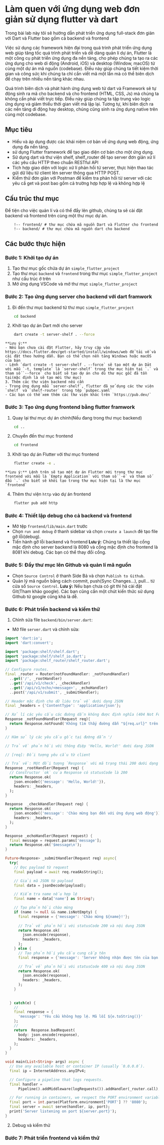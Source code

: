 # Làm quen với ứng dụng web đơn giản sử dụng flutter và dart

Trong bài lab này tôi sẽ hướng dẫn phát triển ứng dụng full-stack đơn giản với Dart và Flutter bao gồm cả backend và frontend

Việc sử dụng các framework hiện đại trong quá trình phát triển ứng dụng web giúp tăng tốc quá trình phát triển và dễ dàng quản lí dự án, Flutter là một công cụ phát triển ứng dụng đa nền tảng, cho phép chúng ta tạo ra các ứng dụng cho web di động (Android, iOS) và desktop (Window, macOS) từ cùng một dự án mã nguồn (codebase). Điều này giúp chúng ta tiết kiệm thời gian và công sức khi chúng ta chỉ cần viết mã một lần mà có thể biên dịch để chạy trên nhiều nền tảng khác nhau.

Quá trình biên dịch và phát hành ứng dụng web từ dart và Framework sẽ tự động sinh ra mã cho backend và cho frontend (HTML, CSS, Js) mà chúng ta không cần phải viết trực tiếp. Điều này giúp chúng ta tập trung vào logic ứng dụng và giảm thiểu thời gian viết mã lặp lại. Tương tự, khi biên dịch ra các nền tảng di động hay desktop, chúng cũng sinh ra ứng dụng native trên cùng một codebase.

## Mục tiêu
- Hiểu và áp dụng được các khái niệm cơ bản về ứng dụng web động, ứng dụng đa nền tảng.
- sử dụng Flutter framework  để tạo giao diện cơ bản cho một ứng dụng.
- Sử dụng dart và thư viện shelf, shelf_router để tạo server đơn giản xử lí các yêu cầu HTTP theo chuẩn RESTful API
- Tích hợp giao diện với logic xử lí phản hồi từ server, thực hiện thao tác gửi dữ liệu từ client lên server thông qua HTTP POST.
- Kiểm thử đơn giản với Postman để kiểm tra phản hồi từ server với các yêu cầ get và post bao gồm cả trường hợp hợp lệ và không hợp lệ

## Cấu trúc thư mục
Để tiện cho việc quản lí và có thể đẩy lên github, chúng ta sẽ cài đặt backend và frontend trên cùng một thư mục dự án.
```plaintext
    !-- frontend/ # thư mục chứa mã nguồn Dart và Flutter cho frontend
    !-- backend/ # thư mục chứa mã nguồn dart cho backend
```

## Các bước thực hiện
### Bước 1: Khởi tạo dự án
1. Tạo thư mục gốc chứa dự án `simple_flutter_project`
2. Tạo thư mục `backend` và `frontend` trong thư mục `simple_flutter_project` như cấu trúc ở trên
3. Mở ứng dụng VSCode và mở thư mục `simple_flutter_project`

### Bước 2: Tạo ứng dụng server cho backend với dart framwork
1. Đi đến thư mục backend từ thư mục `simple_flutter_project`
```bash
    cd backend
```

2. Khởi tạo dự án Dart mới cho server
```bash
    dart create -t server-shelf . --force
```

    **Lưu ý:**
    - Nếu bạn chưa cài đặt Flutter, hãy truy cập vào https://docs.flutter.dev/get-started/install/windows/web để tải về và cài đặt theo hướng dẫn. Bạn có thể chọn nền tảng Windows hoặc macOS của bạn
    - Lệnh `dart create -t server-shelf . --force` sẽ tạo một dự án Dảt với mẫu `-t, template` là `server-shelf` trong thư mục hiện tại `.` và tham số `--force` cho biết sẽ tạo dự án cho dù thư mục gốc đã tồn tại(mặc định là sẽ tạo mới thư mục)
    3. Thêm các thư viện backend nếu cần
    - Trong ứng dụng mẫu `server-shelf`, flutter đã sử dụng các thư viện `shelf` và `shelf-router` trong tệp `pubpec.yaml`
    - Các bạn có thể xem thêm các thư viện khác trên `https://pub.dev/`
### Bước 3: Tạo ứng dụng frontend bằng flutter framwork
1. Quay lại thư mục dự án chính(Nếu đang trong thư mục backend)
```bash
    cd ..
```

2. Chuyển đến thư mục frontend
```bash
    cd frontend
```
3. Khởi tạo dự án Flutter với thư mục frontend
```bash
    flutter create -e .
```

    **Lưu ý:** Lệnh trên sẽ tạo một dự án Flutter mới trong thư mục frontend với mẫu là `Empty Application` với tham số `-e` và tham số dấu `.` cho biết sẽ khởi tạo trong thư mục hiện tại là thư mục `frontend`
4. Thêm thư viện `http` vào dự án frontend
```bash
    flutter pub add http
```
### Bước 4: Thiết lập debug cho cả backend và frontend
- Mở tệp `frontend/lib/main.dart` trước
- Chọn `run and debug` ở thanh sidebar và chọn `create a launch` đẻ tạo file gỡ lỗi(debug).
- Tiến hành gỡ lỗi backend và frontend
**Lưu ý:** Chúng ta thiết lập cổng mặc định cho server backend là 8080 và cổng mặc định cho frontend là 8081 khi debug. Các bạn có thể thay đổi cổng.

### Bước 5: Đẩy thư mục lên Github và quản lí mã nguồn
- Chọn `Source Control` ở thanh Side Bả và chọn `Publish to Github`.
- Quản lý mã nguồn bằng cách commit, push(Sync Changes...), pull... từ cửa sổ `Source Control`.
**Lưu ý:** Nếu bạn chưa có git thì hã cài đặt Git(Tham khảo google). Các bạn cũng cần một chút kiến thức sử dụng Github từ google cũng khá là dễ.
### Bước 6: Phát triển backend và kiểm thử
1. Chỉnh sửa file `backend/bin/server.dart`:
- Mở file `server.dart` và chỉnh sửa:
```dart
import 'dart:io';
import 'dart:convert';

import 'package:shelf/shelf.dart';
import 'package:shelf/shelf_io.dart';
import 'package:shelf_router/shelf_router.dart';

// Configure routes.
final _router = Router(notFoundHandler: _notFoundHandler)
  ..get('/', _rootHandler)
  ..get('/api/v1/check', _checkHandler)
  ..get('/api/v1/echo/<message>', _echoHandler)
  ..post('/api/v1/submit', _submitHandler);

// Header mặc định cho dữ liệu trả về dưới dạng JSON
final _headers = {'ContentType': 'application/json'};

// Xử lí các yêu cầu các đường dẫn không được định nghĩa (404 Not Found).
Response _notFoundHandler(Request req){
  return Response.notFound('Không tìm thấy đường dẫn "${req.url}" trên server');
}

// Hàm sử lý các yêu cầu gốc tại đường dẫn '/

// Trả về phản hồi với thông điệp 'Hello, World!' dưới dạng JSON

// [req]: Đối tượng yêu cầu từ client

// Trả về: Một đối tượng `Response` với mã trạng thái 200 dưới dạng JSON
Response _rootHandler(Request req) {
  // Constructor `ok` của Response có statusCode là 200
  return Response.ok(
    json.encode({'message': 'Hello, World!'}),
    headers: _headers,
  );
}

Response  _checkHandler(Request req) {
  return Response.ok(
    json.encode({'message': 'Chào mừng bạn đến với ứng dụng web động'}),
    headers: _headers,
  );
}

Response _echoHandler(Request request) {
  final message = request.params['message'];
  return Response.ok('$message\n');
}

Future<Response> _submitHandler(Request req) async{
  try{
    // Đọc payload từ request
    final payload = await req.readAsString();

    // Giải mã JSON từ payload
    final data = jsonDecode(payload);

    // Kiểm tra name nếu hợp lệ
    final name = data['name'] as String?;

    // Tạo phản hồi chào mừng
    if (name != null && name.isNotEmpty) {
      final response = {'message': 'Chào mừng ${name}!'};
    
      // Trả về phản hồi với statusCode 200 và nội dung JSON
      return Response.ok(
        json.encode(response),
        headers: _headers,
      );
    } else {
      // Tạo phản hồi yêu cầu cung cấp tên
      final response = {'message': 'Server không nhận được tên của bạn.'};

      // Trả về phản hồi với statusCode 400 và nội dung JSON
      return Response.ok(
        json.encode(response),
        headers: _headers,
      );
    }
    
    
  } catch(e) {
    // 
    final response = {
      'message': 'Yêu cầu không hợp lệ. Mã lỗi ${e.toString()}'
    };
    // 
    return  Response.badRequest(
      body: json.encode(response),
      headers: _headers,
    );
  }
}

void main(List<String> args) async {
  // Use any available host or container IP (usually `0.0.0.0`).
  final ip = InternetAddress.anyIPv4;

  // Configure a pipeline that logs requests.
  final handler =
      Pipeline().addMiddleware(logRequests()).addHandler(_router.call);

  // For running in containers, we respect the PORT environment variable.
  final port = int.parse(Platform.environment['PORT'] ?? '8080');
  final server = await serve(handler, ip, port);
  print('Server listening on port ${server.port}');
}
```
2. Debug và kiểm thử

### Bước 7: Phát triển frontend và kiểm thử
    



